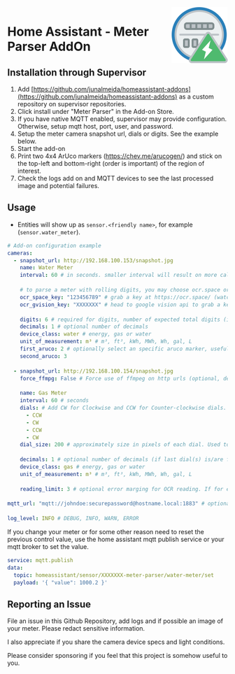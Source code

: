 <img src="icon.png" align="right" width="128" />

# Home Assistant - Meter Parser AddOn

## Installation through Supervisor

1. Add [https://github.com/junalmeida/homeassistant-addons](https://github.com/junalmeida/homeassistant-addons) as a custom
   repository on supervisor repositories.
2. Click install under "Meter Parser" in the Add-on Store.
3. If you have native MQTT enabled, supervisor may provide configuration. Otherwise, setup mqtt host, port, user, and password.
4. Setup the meter camera snapshot url, dials or digits. See the example below.
5. Start the add-on
6. Print two 4x4 ArUco markers (https://chev.me/arucogen/) and stick on the top-left and bottom-right (order is important) of the region of interest.
7. Check the logs add on and MQTT devices to see the last processed image and potential failures.

## Usage

- Entities will show up as `sensor.<friendly name>`, for example (`sensor.water_meter`).

```yaml
# Add-on configuration example
cameras:
  - snapshot_url: http://192.168.100.153/snapshot.jpg
    name: Water Meter
    interval: 60 # in seconds. smaller interval will result on more calls to the ocr api for digit parse

    # to parse a meter with rolling digits, you may choose ocr.space or google vision OCR services. At least one service is required.
    ocr_space_key: "123456789" # grab a key at https://ocr.space/ (watch for rate limits)
    ocr_gvision_key: "XXXXXXX" # head to google vision api to grab a key (watch for costs)

    digits: 6 # required for digits, number of expected total digits (including decimals)
    decimals: 1 # optional number of decimals
    device_class: water # energy, gas or water
    unit_of_measurement: m³ # m³, ft³, kWh, MWh, Wh, gal, L
    first_aruco: 2 # optionally select an specific aruco marker, useful if you have two counters on the same camera
    second_aruco: 3

  - snapshot_url: http://192.168.100.154/snapshot.jpg
    force_ffmpg: False # Force use of ffmpeg on http urls (optional, default False)

    name: Gas Meter
    interval: 60 # seconds
    dials: # Add CW for Clockwise and CCW for Counter-clockwise dials. 1 line per dial
      - CCW
      - CW
      - CCW
      - CW
    dial_size: 200 # approximately size in pixels of each dial. Used to ignore smaller or larger circles on the image.

    decimals: 1 # optional number of decimals (if last dial(s) is/are fraction, set this)
    device_class: gas # energy, gas or water
    unit_of_measurement: m³ # m³, ft³, kWh, MWh, Wh, gal, L

    reading_limit: 3 # optional error marging for OCR reading. If for eg OCR read a number above that limit, reading is ignored. Useful when camera has bad focused image.

mqtt_url: "mqtt://johndoe:securepassword@hostname.local:1883" # optional when automatically handled by home assistant

log_level: INFO # DEBUG, INFO, WARN, ERROR
```

If you change your meter or for some other reason need to reset the previous control value, use the home assistant mqtt publish service or your mqtt broker to set the value.

```yaml
service: mqtt.publish
data:
  topic: homeassistant/sensor/XXXXXXX-meter-parser/water-meter/set
  payload: '{ "value": 1000.2 }'
```

## Reporting an Issue

File an issue in this Github Repository, add logs and if possible an image of your meter. Please redact sensitive information.

I also appreciate if you share the camera device specs and light conditions.

Please consider sponsoring if you feel that this project is somehow useful to you.

